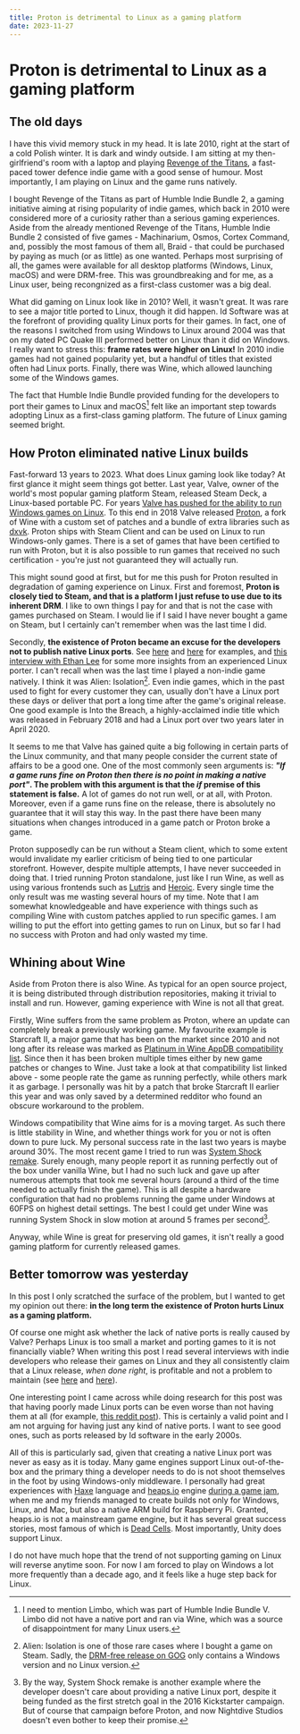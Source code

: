 ```yaml
---
title: Proton is detrimental to Linux as a gaming platform
date: 2023-11-27
---
```


Proton is detrimental to Linux as a gaming platform
===================================================

The old days
------------

I have this vivid memory stuck in my head.  It is late 2010, right at the start
of a cold Polish winter.  It is dark and windy outside.  I am sitting at my
then-girlfriend's room with a laptop and playing [Revenge of the
Titans](https://www.puppygames.net/revenge-of-the-titans/), a fast-paced tower
defence indie game with a good sense of humour.  Most importantly, I am playing
on Linux and the game runs natively.

I bought Revenge of the Titans as part of Humble Indie Bundle 2, a gaming
initiative aiming at rising popularity of indie games, which back in 2010 were
considered more of a curiosity rather than a serious gaming experiences.  Aside
from the already mentioned Revenge of the Titans, Humble Indie Bundle 2
consisted of five games - Machinarium, Osmos, Cortex Command, and, possibly the
most famous of them all, Braid - that could be purchased by paying as much (or
as little) as one wanted.  Perhaps most surprising of all, the games were
available for all desktop platforms (Windows, Linux, macOS) and were DRM-free.
This was groundbreaking and for me, as a Linux user, being recongnized as a
first-class customer was a big deal.

What did gaming on Linux look like in 2010?  Well, it wasn't great.  It was rare
to see a major title ported to Linux, though it did happen.  Id Software was at
the forefront of providing quality Linux ports for their games.  In fact, one of
the reasons I switched from using Windows to Linux around 2004 was that on my
dated PC Quake III performed better on Linux than it did on Windows.  I really
want to stress this: **frame rates were higher on Linux!** In 2010 indie games
had not gained popularity yet, but a handful of titles that existed often had
Linux ports.  Finally, there was Wine, which allowed launching some of the
Windows games.

The fact that Humble Indie Bundle provided funding for the developers to port
their games to Linux and macOS[^1] felt like an important step towards adopting
Linux as a first-class gaming platform.  The future of Linux gaming seemed
bright.

How Proton eliminated native Linux builds
-----------------------------------------

Fast-forward 13 years to 2023.  What does Linux gaming look like today?  At
first glance it might seem things got better.  Last year, Valve, owner of the
world's most popular gaming platform Steam, released Steam Deck, a Linux-based
portable PC.  For years [Valve has pushed for the ability to run Windows games
on Linux](https://old.reddit.com/r/linux_gaming/comments/ri2nb4/valve_seems_to_do_its_best_to_release_games_on/hov609f/).
To this end in 2018 Valve released
[Proton](https://github.com/ValveSoftware/Proton), a fork of Wine with a custom
set of patches and a bundle of extra libraries such as
[dxvk](https://github.com/doitsujin/dxvk).  Proton ships with Steam Client and
can be used on Linux to run Windows-only games.  There is a set of games that
have been certified to run with Proton, but it is also possible to run games
that received no such certification - you're just not guaranteed they will
actually run.

This might sound good at first, but for me this push for Proton resulted in
degradation of gaming experience on Linux.  First and foremost, **Proton is
closely tied to Steam, and that is a platform I just refuse to use due to its
inherent DRM**.  I like to own things I pay for and that is not the case with
games purchased on Steam.  I would lie if I said I have never bought a game on
Steam, but I certainly can't remember when was the last time I did.

Secondly, **the existence of Proton became an excuse for the developers not to
publish native Linux ports**.  See
[here](https://www.rockpapershotgun.com/steam-decks-proton-a-total-war-saga) and
[here](https://www.gamingonlinux.com/2022/02/feral-interactive-have-no-plans-to-update-their-linux-ports-for-steam-deck/)
for examples, and [this interview with Ethan
Lee](https://nuclearmonster.com/2021/07/ethan-flibitijibibo-lee-may-retire-from-programming-due-to-valves-proton/)
for some more insights from an experienced Linux porter.  I can't recall when
was the last time I played a non-indie game natively.  I think it was Alien:
Isolation[^2].  Even indie games, which in the past used to fight for every
customer they can, usually don't have a Linux port these days or deliver that
port a long time after the game's original release.  One good example is Into
the Breach, a highly-acclaimed indie title which was released in February 2018
and had a Linux port over two years later in April 2020.

It seems to me that Valve has gained quite a big following in certain parts of
the Linux community, and that many people consider the current state of affairs
to be a good one.  One of the most commonly seen arguments is: ***"If a game
runs fine on Proton then there is no point in making a native port"*.  The
problem with this argument is that the *if* premise of this statement is
false.** A lot of games do not run well, or at all, with Proton.  Moreover, even
if a game runs fine on the release, there is absolutely no guarantee that it
will stay this way.  In the past there have been many situations when changes
introduced in a game patch or Proton broke a game.

Proton supposedly can be run without a Steam client, which to some extent would
invalidate my earlier criticism of being tied to one particular storefront.
However, despite multiple attempts, I have never succeeded in doing that.  I
tried running Proton standalone, just like I run Wine, as well as using various
frontends such as [Lutris](https://lutris.net/) and
[Heroic](https://github.com/Heroic-Games-Launcher/HeroicGamesLauncher).  Every
single time the only result was me wasting several hours of my time.  Note that
I am somewhat knowledgeable and have experience with things such as compiling
Wine with custom patches applied to run specific games.  I am willing to put the
effort into getting games to run on Linux, but so far I had no success with
Proton and had only wasted my time.

Whining about Wine
------------------

Aside from Proton there is also Wine.  As typical for an open source project, it
is being distributed through distribution repositories, making it trivial to
install and run.  However, gaming experience with Wine is not all that great.

Firstly, Wine suffers from the same problem as Proton, where an update can
completely break a previously working game.  My favourite example is Starcraft
II, a major game that has been on the market since 2010 and not long after its
release was marked as [Platinum in Wine AppDB compatibility
list](https://appdb.winehq.org/objectManager.php?bShowAll=true&bIsQueue=false&bIsRejected=false&sClass=version&sTitle=&sReturnTo=&iId=20882).
Since then it has been broken multiple times either by new game patches or
changes to Wine.  Just take a look at that compatibility list linked above -
some people rate the game as running perfectly, while others mark it as garbage.
I personally was hit by a patch that broke Starcraft II earlier this year and
was only saved by a determined redditor who found an obscure workaround to the
problem.

Windows compatibility that Wine aims for is a moving target.  As such there is
little stability in Wine, and whether things work for you or not is often down
to pure luck.  My personal success rate in the last two years is maybe around
30%.  The most recent game I tried to run was [System Shock
remake](2023-10-01-system-shock-remake.html).  Surely enough, many people report
it as running perfectly out of the box under vanilla Wine, but I had no such
luck and gave up after numerous attempts that took me several hours (around a
third of the time needed to actually finish the game).  This is all despite a
hardware configuration that had no problems running the game under Windows at
60FPS on highest detail settings.  The best I could get under Wine was running
System Shock in slow motion at around 5 frames per second[^3].

Anyway, while Wine is great for preserving old games, it isn't really a good
gaming platform for currently released games.

Better tomorrow was yesterday
-----------------------------

In this post I only scratched the surface of the problem, but I wanted to get my
opinion out there: **in the long term the existence of Proton hurts Linux as a
gaming platform.**

Of course one might ask whether the lack of native ports is really caused by
Valve?  Perhaps Linux is too small a market and porting games to it is not
financially viable?  When writing this post I read several interviews with indie
developers who release their games on Linux and they all consistently claim that
a Linux release, *when done right*, is profitable and not a problem to maintain
(see [here](https://www.forbes.com/sites/jasonevangelho/2019/08/07/porting-games-to-linux-is-a-waste-of-time-this-game-developer-says-youre-doing-it-wrong/?sh=7c313d602c16) and
[here](https://www.tumblr.com/system76/654884924769370112/developing-games-on-linux-an-interview-with)).

One interesting point I came across while doing research for this post was that
having poorly made Linux ports can be even worse than not having them at all
(for example, [this reddit
post](https://old.reddit.com/r/linux_gaming/comments/t2t7ba/a_problem_with_linux_native_ports_and_how_it_may/)).
This is certainly a valid point and I am not arguing for having just any kind of
native ports.  I want to see good ones, such as ports released by Id software in
the early 2000s.

All of this is particularly sad, given that creating a native Linux port was
never as easy as it is today.  Many game engines support Linux out-of-the-box
and the primary thing a developer needs to do is not shoot themselves in the
foot by using Windows-only middleware.  I personally had great experiences with
[Haxe](https://haxe.org/) language and [heaps.io](https://heaps.io/) engine
[during a game jam](https://github.com/jstolarek/ldjam-46), when me and my
friends managed to create builds not only for Windows, Linux, and Mac, but also
a native ARM build for Raspberry Pi.  Granted, heaps.io is not a mainstream game
engine, but it has several great success stories, most famous of which is [Dead
Cells](https://deadcells.com/).  Most importantly, Unity does support Linux.

I do not have much hope that the trend of not supporting gaming on Linux will
reverse anytime soon.  For now I am forced to play on Windows a lot more
frequently than a decade ago, and it feels like a huge step back for Linux.

[^1]: I need to mention Limbo, which was part of Humble Indie Bundle V.  Limbo
      did not have a native port and ran via Wine, which was a source of
      disappointment for many Linux users.

[^2]: Alien: Isolation is one of those rare cases where I bought a game on
      Steam.  Sadly, the [DRM-free release on
      GOG](https://www.gog.com/en/game/alien_isolation) only contains a Windows
      version and no Linux version.

[^3]: By the way, System Shock remake is another example where the developer
      doesn't care about providing a native Linux port, despite it being funded
      as the first stretch goal in the 2016 Kickstarter campaign.  But of course
      that campaign before Proton, and now Nightdive Studios doesn't even bother
      to keep their promise.

